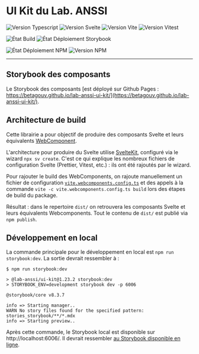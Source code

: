 # UI Kit du Lab. ANSSI

![Version Typescript](https://img.shields.io/badge/dynamic/json?url=https%3A%2F%2Fraw.githubusercontent.com%2Fbetagouv%2Flab-anssi-ui-kit%2Frefs%2Fheads%2Fmain%2Fpackage.json&query=%24.devDependencies.typescript&logo=typescript&label=Typescript&color=%232d79c7)
![Version Svelte](https://img.shields.io/badge/dynamic/json?url=https%3A%2F%2Fraw.githubusercontent.com%2Fbetagouv%2Flab-anssi-ui-kit%2Frefs%2Fheads%2Fmain%2Fpackage.json&query=%24.devDependencies.svelte&logo=svelte&label=Svelte&color=%23ff3e00)
![Version Vite](https://img.shields.io/badge/dynamic/json?url=https%3A%2F%2Fraw.githubusercontent.com%2Fbetagouv%2Flab-anssi-ui-kit%2Frefs%2Fheads%2Fmain%2Fpackage.json&query=%24.devDependencies.vite&logo=vite&label=Vite&color=%23ffd528&logoColor=%23ffd528)
![Version Vitest](https://img.shields.io/badge/dynamic/json?url=https%3A%2F%2Fraw.githubusercontent.com%2Fbetagouv%2Flab-anssi-ui-kit%2Frefs%2Fheads%2Fmain%2Fpackage.json&query=%24.devDependencies.vitest&logo=vitest&label=Vitest&color=%23709b1b)

![État Build](https://img.shields.io/github/actions/workflow/status/betagouv/lab-anssi-ui-kit/integration-continue.yml?label=Int%C3%A9gration%20continue&logo=github)
![État Déploiement Storybook](https://img.shields.io/github/actions/workflow/status/betagouv/lab-anssi-ui-kit/publication-storybook.yml?label=D%C3%A9ploiement%20Storybook&logo=github)

![État Déploiement NPM](https://img.shields.io/github/actions/workflow/status/betagouv/lab-anssi-ui-kit/publication-npm.yml?label=D%C3%A9ploiement%20NPM&logo=github)
![Version NPM](https://img.shields.io/npm/v/%40lab-anssi%2Fui-kit?style=flat&label=Version%20package&link=https%3A%2F%2Fwww.npmjs.com%2Fpackage%2F%40lab-anssi%2Fui-kit)

---

## Storybook des composants

Le Storybook des composants [est déployé sur Github Pages : https://betagouv.github.io/lab-anssi-ui-kit/](https://betagouv.github.io/lab-anssi-ui-kit/).

## Architecture de build

Cette librairie a pour objectif de produire des composants Svelte et leurs équivalents [WebComponent](https://developer.mozilla.org/en-US/docs/Web/API/Web_components).

L'architecture pour produire du Svelte utilise [SvelteKit](https://svelte.dev/docs/kit/packaging), configuré via le wizard `npx sv create`.
C'est ce qui explique les nombreux fichiers de configuration Svelte (Prettier, Vitest, etc.) : ils ont été rajoutés par le wizard.

Pour rajouter le build des WebComponents, on rajoute manuellement un fichier de configuration [`vite.webcomponents.config.ts`](./vite.webcomponents.config.ts) et des appels à la commande `vite -c vite.webcomponents.config.ts build` lors des étapes de build du package.

Résultat : dans le repertoire `dist/` on retrouvera les composants Svelte et leurs équivalents Webcomponents.
Tout le contenu de `dist/` est publié via `npm publish`.

## Développement en local

La commande principale pour le développement en local est `npm run storybook:dev`.
La sortie devrait ressembler à :

```shell
$ npm run storybook:dev

> @lab-anssi/ui-kit@1.23.2 storybook:dev
> STORYBOOK_ENV=development storybook dev -p 6006

@storybook/core v8.3.7

info => Starting manager..
WARN No story files found for the specified pattern: stories_storybook/**/*.mdx
info => Starting preview..
```

Après cette commande, le Storybook local est disponible sur http://localhost:6006/.
Il devrait ressembler [au Storybook disponible en ligne](https://betagouv.github.io/lab-anssi-ui-kit/).
